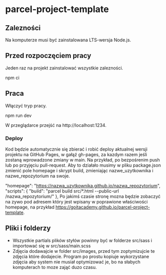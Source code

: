 # parcel-project-template

## Zalezności

Na komputerze musi być zainstalowana LTS-wersja Node.js.

## Przed rozpoczęciem pracy

Jeden raz na projekt zainstalować wszystkie zalezności.

npm ci

## Praca

Włączyć tryp pracy.

npm run dev

W przeglądarce przejść na http://localhost:1234.

### Deploy

Kod będzie automatycznie się zbierać i robić deploy aktualnej wersji projektu na GitHub Pages, w gałąź gh-pages, za kazdym razem jeśli zostaną wprowadzone zmiany w main. Na przykład, po bezpośrenim push lub po przyjęciu pull-request. Aby to działało musimy w pliku package.json zmienić pole homepage i skrypt build, zmieniając nazwe_uzytkownika i nazwe_repozytorium na swoje.

"homepage": "https://nazwa_uzytkownika.github.io/nazwa_repozytorium",
"scripts": {
  "build": "parcel build src/*.html --public-url /nazwa_repozytorium/"
},
Po jakimś czasie stronę mozna będzie zobaczyć na zywo pod adresem który jest wpisany w poprawione właściwości homepage, na przykład https://goitacademy.github.io/parcel-project-template.


## Pliki i folderzy

- Wszystkie partials plików styłów powinny być w folderze src/sass i importować się w src/sass/main.scss
- Zdjęcia dodawajcie w folder src/images, przed tym zoptymizujcie te zdjęcia które dodajecie. Program po prostu kopiuje wykorzystane zdjęcia aby system nie musiał optymizować je, bo na słabych komputerach to moze zająć duzo czasu.
